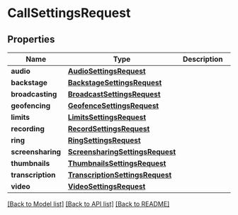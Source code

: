 # CallSettingsRequest

## Properties
Name | Type | Description | Notes
------------ | ------------- | ------------- | -------------
**audio** | [**AudioSettingsRequest**](AudioSettingsRequest.md) |  | [optional] 
**backstage** | [**BackstageSettingsRequest**](BackstageSettingsRequest.md) |  | [optional] 
**broadcasting** | [**BroadcastSettingsRequest**](BroadcastSettingsRequest.md) |  | [optional] 
**geofencing** | [**GeofenceSettingsRequest**](GeofenceSettingsRequest.md) |  | [optional] 
**limits** | [**LimitsSettingsRequest**](LimitsSettingsRequest.md) |  | [optional] 
**recording** | [**RecordSettingsRequest**](RecordSettingsRequest.md) |  | [optional] 
**ring** | [**RingSettingsRequest**](RingSettingsRequest.md) |  | [optional] 
**screensharing** | [**ScreensharingSettingsRequest**](ScreensharingSettingsRequest.md) |  | [optional] 
**thumbnails** | [**ThumbnailsSettingsRequest**](ThumbnailsSettingsRequest.md) |  | [optional] 
**transcription** | [**TranscriptionSettingsRequest**](TranscriptionSettingsRequest.md) |  | [optional] 
**video** | [**VideoSettingsRequest**](VideoSettingsRequest.md) |  | [optional] 

[[Back to Model list]](../README.md#documentation-for-models) [[Back to API list]](../README.md#documentation-for-api-endpoints) [[Back to README]](../README.md)


